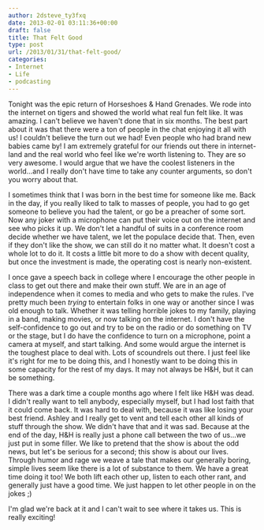 ```yaml
---
author: 2dsteve_ty3fxq
date: 2013-02-01 03:11:36+00:00
draft: false
title: That Felt Good
type: post
url: /2013/01/31/that-felt-good/
categories:
- Internet
- Life
- podcasting
---
```


Tonight was the epic return of Horseshoes & Hand Grenades. We rode into the internet on tigers and showed the world what real fun felt like. It was amazing. I can't believe we haven't done that in six months. The best part about it was that there were a ton of people in the chat enjoying it all with us! I couldn't believe the turn out we had! Even people who had brand new babies came by! I am extremely grateful for our friends out there in internet-land and the real world who feel like we're worth listening to. They are so very awesome. I would argue that we have the coolest listeners in the world...and I really don't have time to take any counter arguments, so don't you worry about that.<!-- more -->

I sometimes think that I was born in the best time for someone like me. Back in the day, if you really liked to talk to masses of people, you had to go get someone to believe you had the talent, or go be a preacher of some sort. Now any joker with a microphone can put their voice out on the internet and see who picks it up. We don't let a handful of suits in a conference room decide whether we have talent, we let the populace decide that. Then, even if they don't like the show, we can still do it no matter what. It doesn't cost a whole lot to do it. It costs a little bit more to do a show with decent quality, but once the investment is made, the operating cost is nearly non-existent.

I once gave a speech back in college where I encourage the other people in class to get out there and make their own stuff. We are in an age of independence when it comes to media and who gets to make the rules. I've pretty much been _trying_ to entertain folks in one way or another since I was old enough to talk. Whether it was telling horrible jokes to my family, playing in a band, making movies, or now talking on the internet. I don't have the self-confidence to go out and try to be on the radio or do something on TV or the stage, but I do have the confidence to turn on a microphone, point a camera at myself, and start talking. And some would argue the internet is the toughest place to deal with. Lots of scoundrels out there. I just feel like it's right for me to be doing this, and I honestly want to be doing this in some capacity for the rest of my days. It may not always be H&H, but it can be something.

There was a dark time a couple months ago where I felt like H&H was dead. I didn't really want to tell anybody, especially myself, but I had lost faith that it could come back. It was hard to deal with, because it was like losing your best friend. Ashley and I really get to vent and tell each other all kinds of stuff through the show. We didn't have that and it was sad. Because at the end of the day, H&H is really just a phone call between the two of us...we just put in some filler. We like to pretend that the show is about the odd news, but let's be serious for a second; this show is about our lives. Through humor and rage we weave a tale that makes our generally boring, simple lives seem like there is a lot of substance to them. We have a great time doing it too! We both lift each other up, listen to each other rant, and generally just have a good time. We just happen to let other people in on the jokes ;)

I'm glad we're back at it and I can't wait to see where it takes us. This is really exciting!

